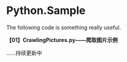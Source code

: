 # Python.Sample

The following code is something really useful.

**【01】CrawlingPictures.py——爬取图片示例**



......持续更新中
